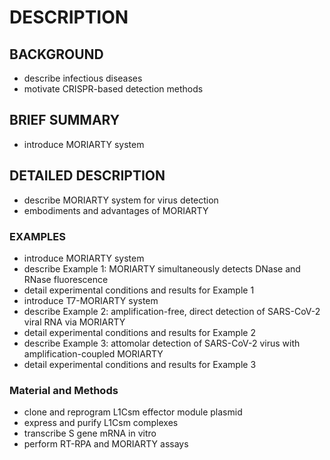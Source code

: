# DESCRIPTION

## BACKGROUND

- describe infectious diseases
- motivate CRISPR-based detection methods

## BRIEF SUMMARY

- introduce MORIARTY system

## DETAILED DESCRIPTION

- describe MORIARTY system for virus detection
- embodiments and advantages of MORIARTY

### EXAMPLES

- introduce MORIARTY system
- describe Example 1: MORIARTY simultaneously detects DNase and RNase fluorescence
- detail experimental conditions and results for Example 1
- introduce T7-MORIARTY system
- describe Example 2: amplification-free, direct detection of SARS-CoV-2 viral RNA via MORIARTY
- detail experimental conditions and results for Example 2
- describe Example 3: attomolar detection of SARS-CoV-2 virus with amplification-coupled MORIARTY
- detail experimental conditions and results for Example 3

### Material and Methods

- clone and reprogram L1Csm effector module plasmid
- express and purify L1Csm complexes
- transcribe S gene mRNA in vitro
- perform RT-RPA and MORIARTY assays

